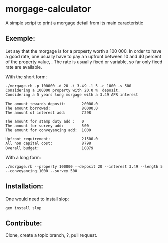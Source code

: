 morgage-calculator
==================

A simple script to print a morgage detail from its main caracteristic

Exemple: 
--------
Let say that the morgage is for a property worth a 100 000.
In order to have a good rate, one usually have to pay an upfront between 10 and 40 percent of the property value, .
The rate is usually fixed or variable, so far only fixed rate are available.

With the short form:
  ```
  ./morgage.rb -p 100000 -d 20 -i 3.49 -l 5 -c 1000 -s 500
  Considering a 100000 property with 20.0 %  deposit.
  Considering a 5 years long morgage with a 3.49 APR interest
  
  The amount towards deposit:       20000.0
  The amount borrowed:              80000.0
  The amount of interest add:       7298
  
  The amount for stamp duty add :   0
  The amount for survey add:        500
  The amount for conveyancing add:  1000

  Upfront requirement:              21500.0
  All non capital cost:             8798
  Overall budget:                   10879
  ```


With a long form:
  ```
  ./morgage.rb --property 100000 --deposit 20 --interest 3.49 --length 5 --conveyancing 1000 --survey 500
  ```

Installation:
--------
One would need to install slop:
  ```
  gem install slop
  ```

Contribute:
--------
Clone, create a topic branch, ?, pull request.

